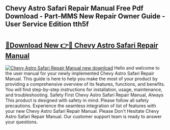 ## Chevy Astro Safari Repair Manual Free Pdf Download - Part-MMS New Repair Owner Guide - User Service Edition tth5f

# <h2><a href="http://bc60490.oget.top/?id=Chevy+Astro+Safari+Repair+Manual">🔗Download New 👉🔴 Chevy Astro Safari Repair Manual</a></h2>

[![Chevy Astro Safari Repair Manual new download](https://i.imgur.com/5g1atiW.png)](http://bc60490.oget.top/?id=Chevy+Astro+Safari+Repair+Manual)
Hello and welcome to the user manual for your newly implemented Chevy Astro Safari Repair Manual. This guide is here to help you make the most of your product by providing a comprehensive overview of its features, functions, and benefits. You will find step-by-step instructions for installation, usage, maintenance, and troubleshooting. Safety First Chevy Astro Safari Repair Manual, Always This product is designed with safety in mind. Please follow all safety precautions. Experience the seamless integration of list of features with your new Chevy Astro Safari Repair Manual. Please Don't Hesitate Chevy Astro Safari Repair Manual. Our customer support team is ready to answer your questions.
